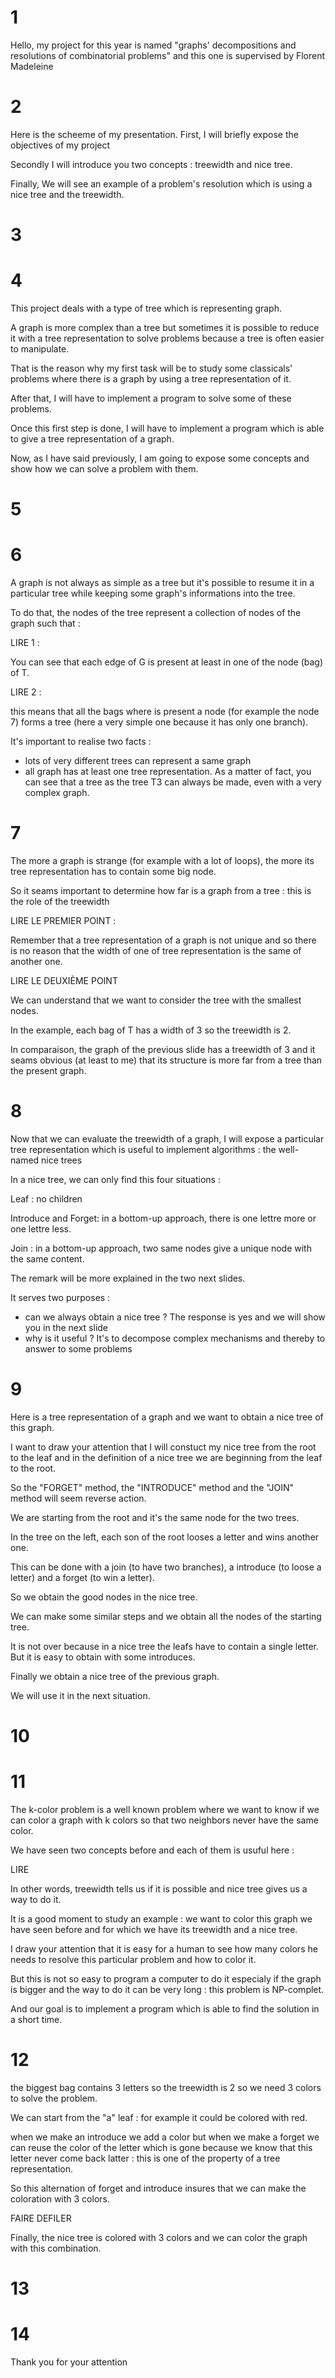 # 1 

Hello,
my project for this year is named "graphs' decompositions and resolutions of combinatorial problems" 
and this one is supervised by Florent Madeleine

# 2

Here is the scheeme of my presentation. 
First, I will briefly expose the objectives of my project

Secondly I will introduce you two concepts : treewidth and nice tree.

Finally, We will see an example of a problem's resolution which is using a nice tree and the treewidth.


# 3



# 4

This project deals with a type of tree which is representing graph.

 A graph is more complex than a tree but sometimes it is possible to reduce it with a tree representation to solve problems because a tree is often easier to manipulate.

That is the reason why my first task will be to study some classicals' problems where there is a graph by using a tree representation of it.

After that, I will have to implement a program to solve some of these problems.

Once this first step is done, I will have to implement a program which is able to give a tree representation of a graph.

Now, as I have said previously, I am going to expose some concepts and show how we can solve a problem with them.



# 5


# 6

A graph is not always as simple as a tree but it's possible to resume it  in a particular tree while keeping some graph's informations into the tree. 

To do that, the nodes of the tree represent a collection of nodes of the graph such that : 

LIRE 1 :

 You can see that each edge of G is present at least in one of the node (bag) of T.

LIRE 2 :

 this means that all the bags where is present a node (for example the  node 7) forms a tree (here a very simple one because it has only one branch).

It's important to realise two facts : 

* lots of very different trees can represent a same graph
* all graph has at least one tree representation. As a matter of fact, you can see that a tree as the tree T3 can always be made, even with a very complex graph.


# 7

The more a graph is strange (for example with a lot of loops), the more its tree representation has to contain some big node. 

So it seams important to determine how far is a graph from a tree : this is the role of the treewidth

LIRE LE PREMIER POINT :

 Remember that a tree representation of a graph is not unique and so  there is no reason that the width of one of tree representation is the same of another one. 

 
LIRE LE DEUXIÈME POINT

We can understand that we want to consider the tree with the smallest nodes. 

In the example, each bag of T has a width of 3 so the treewidth is 2. 

In comparaison, the graph of the previous slide has a treewidth of 3 and it seams obvious (at least to me) that its structure is more far from a tree than the present graph.



# 8

Now that we can evaluate the treewidth of a graph, I will expose a particular tree representation which is useful to implement algorithms : the well-named nice  trees

In a nice tree, we can only find this four situations : 

Leaf : no children

Introduce and Forget: in a bottom-up approach, there is one lettre more or one lettre less.

Join : in a bottom-up approach, two same nodes give a unique node with the same content.

The remark will be more explained in the two next slides. 

It serves two purposes : 

* can we always obtain a nice tree ? The response is yes and we will show you in the next slide
* why is it useful ? It's to decompose complex mechanisms and thereby to answer to some problems

# 9

Here is a tree representation of a graph and we want to obtain a nice tree of this graph.

I want to draw your attention that I will constuct my nice tree from the root to the leaf and in the definition of a nice tree we are beginning from the leaf to the root.

So the "FORGET" method, the "INTRODUCE" method  and the "JOIN" method will seem reverse action.

We are starting from the root and it's the same node for the two trees.

In the tree on the left, each son of the root looses a letter and wins another one.

 This can be done with a join (to have two branches), a introduce (to loose a letter) and a forget (to win a letter). 
 
 So we obtain the good nodes in the nice tree.

We can make some similar steps and we obtain all the nodes of the starting tree.

It is not over because in a nice tree the leafs have to contain a single letter. But it is easy  to obtain with some introduces.

Finally we obtain a nice tree of the previous graph. 

We will use it in the next situation.



# 10


# 11

The k-color problem is a well known problem where we want to know if we can color a graph with k colors so that two neighbors never have the same color.

We have seen two concepts before and each of them is usuful here : 

LIRE

In other words, treewidth tells us if it is possible and nice tree gives us a way to do it.

It is a good moment to study an example : we want to color this graph we have seen before and for which we have its treewidth and a nice tree.

I draw your attention that it is easy for a human to see how many colors he needs to resolve this particular problem and how to color it. 

But this is not so easy to program a computer to do it especialy if the graph is bigger and the way to do it can be very long : this problem is NP-complet.

 And our goal is to implement a program which is able to find the solution in a short time.

# 12

the biggest bag contains 3 letters so the treewidth is 2 so we need 3 colors to solve the problem.

We can start from the "a" leaf : for example it could be colored with red.

when we make an introduce we add a color but when we make a forget we can reuse the color of the letter which is gone because we know that this letter never come back latter : this is one of the property of a tree representation.

So this alternation of forget and introduce insures that we can make the coloration with 3 colors.

FAIRE DEFILER 

Finally, the nice tree is colored with 3 colors and we can color the graph with this combination.



# 13


# 14


Thank you for your attention